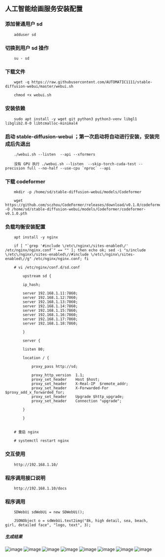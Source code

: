 
## 人工智能绘画服务安装配置


### 添加普通用户 sd

		adduser sd


### 切换到用户 sd 操作

		su - sd


### 下载文件

		wget -q https://raw.githubusercontent.com/AUTOMATIC1111/stable-diffusion-webui/master/webui.sh

		chmod +x webui.sh


### 安装依赖

		sudo apt install -y wget git python3 python3-venv libgl1 libglib2.0-0 libtcmalloc-minimal4


### 启动 stable-diffusion-webui ；第一次启动将自动进行安装，安装完成后先退出

		./webui.sh --listen  --api --xformers

		没有 GPU 执行 ./webui.sh --listen  --skip-torch-cuda-test --precision full --no-half --use-cpu `nproc` --api 


### 下载 codeformer 

		mkdir -p /home/sd/stable-diffusion-webui/models/Codeformer

		wget https://github.com/sczhou/CodeFormer/releases/download/v0.1.0/codeformer.pth -O /home/sd/stable-diffusion-webui/models/Codeformer/codeformer-v0.1.0.pth


### 负载均衡安装配置

		apt install -y nginx

		if [ "`grep '#include \/etc\/nginx\/sites-enabled\/' /etc/nginx/nginx.conf`" == "" ]; then echo ok; sed -i "s/include \/etc\/nginx\/sites-enabled\//#include \/etc\/nginx\/sites-enabled\//g" /etc/nginx/nginx.conf; fi

		# vi /etc/nginx/conf.d/sd.conf

		    upstream sd {

			ip_hash;

			server 192.168.1.11:7860;
			server 192.168.1.12:7860;
			server 192.168.1.13:7860;
			server 192.168.1.14:7860;
			server 192.168.1.15:7860;
			server 192.168.1.16:7860;
			server 192.168.1.17:7860;
			server 192.168.1.18:7860;

		    }

		    server {

			listen 80;

			location / {

				proxy_pass http://sd;

				proxy_http_version	1.1;
				proxy_set_header	Host $host;
				proxy_set_header	X-Real-IP  $remote_addr;
				proxy_set_header	X-Forwarded-For $proxy_add_x_forwarded_for;
				proxy_set_header	Upgrade $http_upgrade;
				proxy_set_header	Connection "upgrade";

			}

		    }


		# 重启 nginx

		# systemctl restart nginx


### 交互使用

		http://192.168.1.10/


### 程序调用接口说明 

		http://192.168.1.10/docs


### 程序调用

		SDWebUi sdWebUi = new SDWebUi();

		JSONObject o = sdWebUi.text2img("8k, high detail, sea, beach, girl, detailed face", "logo, text", 3);

##### 生成结果

![image](https://github.com/AndyInAi/Winter/blob/main/img/00000-1430822278.png)
![image](https://github.com/AndyInAi/Winter/blob/main/img/00002-1430822280.png)
![image](https://github.com/AndyInAi/Winter/blob/main/img/00003-1430822281.png)
![image](https://github.com/AndyInAi/Winter/blob/main/img/00004-1430822282.png)
![image](https://github.com/AndyInAi/Winter/blob/main/img/00005-1430822283.png)
![image](https://github.com/AndyInAi/Winter/blob/main/img/00006-1430822284.png)
![image](https://github.com/AndyInAi/Winter/blob/main/img/00007-1430822285.png)
![image](https://github.com/AndyInAi/Winter/blob/main/img/00008-1430822286.png)



